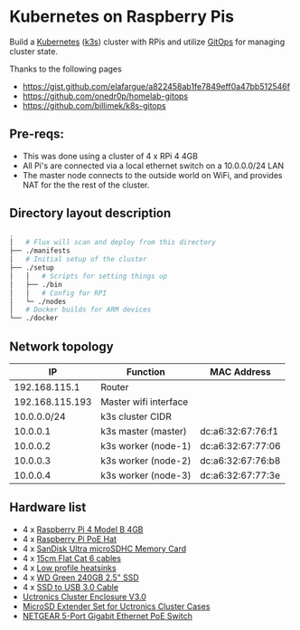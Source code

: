 # Kubernetes on Raspberry Pis

Build a [Kubernetes](https://kubernetes.io/) ([k3s](https://github.com/rancher/k3s)) cluster with RPis and utilize [GitOps](https://www.weave.works/technologies/gitops/) for managing cluster state.

Thanks to the following pages

* https://gist.github.com/elafargue/a822458ab1fe7849eff0a47bb512546f
* https://github.com/onedr0p/homelab-gitops
* https://github.com/billimek/k8s-gitops

## Pre-reqs:

* This was done using a cluster of 4 x RPi 4 4GB
* All Pi's are connected via a local ethernet switch on a 10.0.0.0/24 LAN
* The master node connects to the outside world on WiFi, and provides NAT for the the rest of the cluster.

## Directory layout description

```bash
.
│   # Flux will scan and deploy from this directory
├── ./manifests
│   # Initial setup of the cluster
├── ./setup
│   │   # Scripts for setting things up
│   ├── ./bin
│   │   # Config for RPI
│   └─ ./nodes
│   # Docker builds for ARM devices
└── ./docker
```

## Network topology

| IP              | Function              | MAC Address       |
| --------------- | --------------------- | ----------------- |
| 192.168.115.1   | Router                |                   |
| 192.168.115.193 | Master wifi interface |                   |
| 10.0.0.0/24     | k3s cluster CIDR      |                   |
| 10.0.0.1        | k3s master (master)   | dc:a6:32:67:76:f1 |
| 10.0.0.2        | k3s worker (node-1)   | dc:a6:32:67:77:06 |
| 10.0.0.3        | k3s worker (node-2)   | dc:a6:32:67:76:b8 |
| 10.0.0.4        | k3s worker (node-3)   | dc:a6:32:67:77:3e |

## Hardware list 

* 4 x [Raspberry Pi 4 Model B 4GB](https://thepihut.com/products/raspberry-pi-4-model-b?variant=20064052740158)
* 4 x [Raspberry Pi PoE Hat](https://thepihut.com/products/raspberry-pi-power-over-ethernet-poe-hat)
* 4 x [SanDisk Ultra microSDHC Memory Card](https://www.amazon.co.uk/gp/product/B073K14CVB)
* 4 x [15cm Flat Cat 6 cables](https://www.aliexpress.com/item/32842014328.html)
* 4 x [Low profile heatsinks](https://thepihut.com/products/raspberry-pi-heatsink)
* 4 x [WD Green 240GB 2.5" SSD](https://thepihut.com/products/wd-green-240gb-2-5-ssd)
* 4 x [SSD to USB 3.0 Cable](https://thepihut.com/products/ssd-to-usb-3-0-cable-for-raspberry-pi)
* [Uctronics Cluster Enclosure V3.0](https://thepihut.com/products/uctronics-complete-enclosure-for-raspberry-pi-clusters-v3-0)
* [MicroSD Extender Set for Uctronics Cluster Cases](https://thepihut.com/products/microsd-extender-set-4-pieces)
* [NETGEAR 5-Port Gigabit Ethernet PoE Switch](https://www.amazon.co.uk/dp/B072BDGQR8/)

